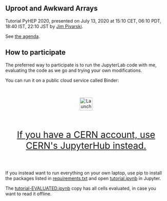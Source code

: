 ## Uproot and Awkward Arrays

Tutorial PyHEP 2020, presented on July 13, 2020 at 15:10 CET, 06:10 PDT, 18:40 IST, 22:10 JST by [Jim Pivarski](mailto:pivarski@princeton.edu).

See [the agenda](https://indico.cern.ch/event/882824/timetable).

## How to participate

The preferred way to participate is to run the JupyterLab code with me, evaluating the code as we go and trying your own modifications.

You can run it on a public cloud service called Binder:

<br>
<p align="center">
  <a href="https://mybinder.org/v2/gh/jpivarski/2020-07-13-pyhep2020-tutorial.git/1.1?urlpath=lab/tree/tutorial.ipynb">
    <img src="https://mybinder.org/badge_logo.svg" alt="Launch Binder" height="40">
  </a>
</p><br><p align="center" style="font-size: 2em">
  <a href="https://indico.cern.ch/event/882824/contributions/3927101/attachments/2072800/3480347/go">
    If you have a CERN account, use CERN's JupyterHub instead.
  </a>
</p>
<br>

If you instead want to run everything on your own laptop, use pip to install the packages listed in [requirements.txt](requirements.txt) and open [tutorial.ipynb](tutorial.ipynb) in Jupyter.

The [tutorial-EVALUATED.ipynb](https://nbviewer.jupyter.org/github/jpivarski/2020-07-13-pyhep2020-tutorial/blob/1.1/tutorial-EVALUATED.ipynb) copy has all cells evaluated, in case you want to read it offline.
